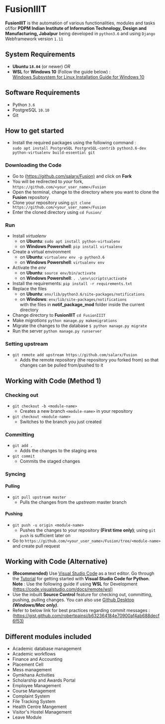 # FusionIIIT

**FusionIIIT** is the automation of various functionalities, modules and tasks of/for **PDPM Indian Institute of Information Technology, Design and Manufacturing, Jabalpur** being developed in `python3.6` and using `Django` Webframework version `1.11`

## System Requirements

* **Ubuntu `18.04`** (or newer) *OR*
* **WSL** for **Windows 10** \(Follow the guide below\) :  
    [Windows Subsystem for Linux Installation Guide for Windows 10](https://docs.microsoft.com/en-us/windows/wsl/install-win10)

## Software Requirements

* Python `3.6`
* PostgreSQL `10.10`
* Git

## How to get started

* Install the required packages using the following command :  
    `sudo apt install PostgreSQL PostgreSQL-contrib python3.6-dev python-virtualenv build-essential git`

### Downloading the Code

* Go to (<https://github.com/salarx/Fusion)> and click on **Fork**
* You will be redirected to *your* fork, `https://github.com/<your_user_name>/Fusion`
* Open the terminal, change to the directory where you want to clone the **Fusion** repository
* Clone your repository using `git clone https://github.com/<your_user_name>/Fusion`
* Enter the cloned directory using `cd Fusion/`

### Run

* Install *virtualenv*  
  * on **Ubuntu**: `sudo apt install python-virtualenv`  
  * on **Windows Powershell**: `pip install virtualenv`  
* Create a virtual environment  
  * on **Ubuntu**: `virtualenv env -p python3.6`  
  * on **Windows Powershell**: `virtualenv env`
* Activate the *env*
  * on **Ubuntu**: `source env/bin/activate`  
  * on **Windows Powershell**: `. .\env\scripts\activate`  
* Install the requirements: `pip install -r requirements.txt`
* Replace the files
  * on **Ubuntu**: `env/lib/python3.6/site-packages/notifications`
  * on **Windows**: `env/lib/site-packages/notifications`  
with the files in **notif_package_mod** folder inside the current directory
* Change directory to **FusionIIIT** `cd FusionIIIT`
* Make *migrations* `python manage.py makemigrations`  
* Migrate the changes to the database `$ python manage.py migrate`  
* Run the server `python manage.py runserver`

### Setting upstream

* `git remote add upstream https://github.com/salarx/Fusion`
  * Adds the remote repository (the repository you forked from) so that changes can be pulled from/pushed to it

## Working with Code \(Method 1\)

### Checking out

* `git checkout -b <module-name>`
  * Creates a new branch `<module-name>` in your repository
* `git checkout <module-name>`
  * Switches to the branch you just created

### Committing

* `git add .`
  * Adds the changes to the staging area
* `git commit`
  * Commits the staged changes

### Syncing

#### Pulling

* `git pull upstream master`
  * Pulls the changes from the *upstream* master branch

#### Pushing

* `git push -u origin <module-name>`
  * Pushes the changes to your repository **\(First time only\)**; using `git push` is sufficient later on
* Go to `https://github.com/<your_user_name>/Fusion/tree/<module-name>` and create pull request

## Working with Code \(Alternative\)

* **(Recommended)** Use [Visual Studio Code](https://code.visualstudio.com/) as a text editor. Go through the [Tutorial](https://code.visualstudio.com/docs/python/python-tutorial) for getting started with **Visual Studio Code for Python**.  
**Note** : Use the following guide if using **WSL** for Development  
        (<https://code.visualstudio.com/docs/remote/wsl)>
* Use the inbuilt **Source Control** feature for checking out, committing, pushing, pulling changes. You can also use [Github Desktop](https://desktop.github.com/) **_\(Windows/Mac only\)_**.  
* Refer to below link for best practices regarding commit messages :  
        (<https://gist.github.com/robertpainsi/b632364184e70900af4ab688decf6f53)>

## Different modules included

* Academic database management  
* Academic workflows  
* Finance and Accounting  
* Placement Cell  
* Mess management  
* Gymkhana Activities  
* Scholarship and Awards Portal  
* Employee Management  
* Course Management  
* Complaint System  
* File Tracking System  
* Health Centre Mangement  
* Visitor's Hostel Management  
* Leave Module
